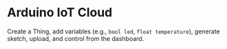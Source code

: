 # Arduino IoT Cloud
Create a Thing, add variables (e.g., `bool led`, `float temperature`), generate sketch, upload, and control from the dashboard.
